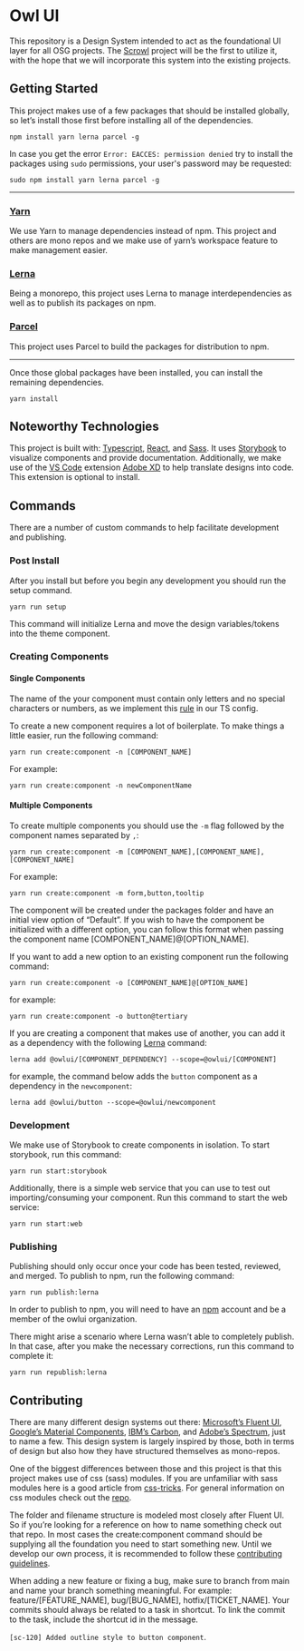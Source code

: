 # Owl UI

This repository is a Design System intended to act as the foundational UI layer for all OSG projects. The [Scrowl](https://github.com/EEBOS/SCROWL) project will be the first to utilize it, with the hope that we will incorporate this system into the existing projects.

## Getting Started
This project makes use of a few packages that should be installed globally, so let’s install those first before installing all of the dependencies.

`npm install yarn lerna parcel -g`

In case you get the error `Error: EACCES: permission denied` try to install the packages using `sudo` permissions, your user's password may be requested:

`sudo npm install yarn lerna parcel -g`

---

### [Yarn](https://yarnpkg.com/)
We use Yarn to manage dependencies instead of npm. This project and others are mono repos and we make use of yarn’s workspace feature to make management easier.

### [Lerna](https://lerna.js.org/)
Being a monorepo, this project uses Lerna to manage interdependencies as well as to publish its packages on npm.

### [Parcel](https://parceljs.org/)
This project uses Parcel to build the packages for distribution to npm.

---

Once those global packages have been installed, you can install the remaining dependencies.

`yarn install`

## Noteworthy Technologies
This project is built with: [Typescript](https://www.typescriptlang.org/), [React](https://reactjs.org/), and [Sass](https://sass-lang.com/). It uses [Storybook](https://storybook.js.org/) to visualize components and provide documentation. Additionally, we make use of the [VS Code](https://code.visualstudio.com/) extension [Adobe XD](https://marketplace.visualstudio.com/items?itemName=Adobe.xd) to help translate designs into code. This extension is optional to install.

## Commands
There are a number of custom commands to help facilitate development and publishing.

### Post Install
After you install but before you begin any development you should run the setup command.

`yarn run setup`

This command will initialize Lerna and move the design variables/tokens into the theme component.

### Creating Components
#### Single Components
The name of the your component must contain only letters and no special characters or numbers, as we implement this [rule](https://www.typescriptlang.org/tsconfig#forceConsistentCasingInFileNames) in our TS config.

To create a new component requires a lot of boilerplate. To make things a little easier, run the following command:

`yarn run create:component -n [COMPONENT_NAME]`

For example:

`yarn run create:component -n newComponentName`
#### Multiple Components
To create multiple components you should use the `-m` flag followed by the component names separated by `,`:

`yarn run create:component -m [COMPONENT_NAME],[COMPONENT_NAME],[COMPONENT_NAME]`

For example:

`yarn run create:component -m form,button,tooltip`

The component will be created under the packages folder and have an initial view option of “Default”. If you wish to have the component be initialized with a different option, you can follow this format when passing the component name [COMPONENT_NAME]@[OPTION_NAME].

If you want to add a new option to an existing component run the following command:

`yarn run create:component -o [COMPONENT_NAME]@[OPTION_NAME]`

for example:

`yarn run create:component -o button@tertiary`

If you are creating a component that makes use of another, you can add it as a dependency with the following [Lerna](https://github.com/lerna/lerna/tree/main/commands/add) command:

`lerna add @owlui/[COMPONENT_DEPENDENCY] --scope=@owlui/[COMPONENT]`

for example, the command below adds the `button` component as a dependency in the `newcomponent`:

`lerna add @owlui/button --scope=@owlui/newcomponent`

### Development
We make use of Storybook to create components in isolation. To start storybook, run this command:

`yarn run start:storybook`

Additionally, there is a simple web service that you can use to test out importing/consuming your component. Run this command to start the web service:

`yarn run start:web`

### Publishing
Publishing should only occur once your code has been tested, reviewed, and merged. To publish to npm, run the following command:

`yarn run publish:lerna`

In order to publish to npm, you will need to have an [npm](https://www.npmjs.com/) account and be a member of the owlui organization.

There might arise a scenario where Lerna wasn’t able to completely publish. In that case, after you make the necessary corrections, run this command to complete it:

`yarn run republish:lerna`

## Contributing
There are many different design systems out there: [Microsoft’s Fluent UI](https://github.com/microsoft/fluentui), [Google’s Material Components](https://github.com/material-components/material-components-web), [IBM’s Carbon](https://github.com/carbon-design-system/carbon), and [Adobe’s Spectrum](​​https://github.com/adobe/react-spectrum), just to name a few. This design system is largely inspired by those, both in terms of design but also how they have structured themselves as mono-repos.

One of the biggest differences between those and this project is that this project makes use of css (sass) modules. If you are unfamiliar with sass modules here is a good article from [css-tricks](https://css-tricks.com/introducing-sass-modules/). For general information on css modules check out the [repo](https://github.com/css-modules/css-modules).

The folder and filename structure is modeled most closely after Fluent UI. So if you’re looking for a reference on how to name something check out that repo. In most cases the create:component command should be supplying all the foundation you need to start something new. Until we develop our own process, it is recommended to follow these [contributing guidelines](https://github.com/microsoft/fluentui/wiki/Contributing).

When adding a new feature or fixing a bug, make sure to branch from main and name your branch something meaningful. For example: feature/[FEATURE_NAME], bug/[BUG_NAME], hotfix/[TICKET_NAME]. Your commits should always be related to a task in shortcut. To link the commit to the task, include the shortcut id in the message.

`[sc-120] Added outline style to button component`.